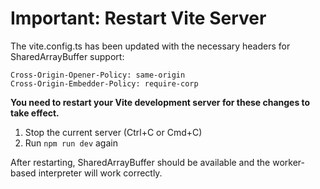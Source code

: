 # Important: Restart Vite Server

The vite.config.ts has been updated with the necessary headers for SharedArrayBuffer support:

```
Cross-Origin-Opener-Policy: same-origin
Cross-Origin-Embedder-Policy: require-corp
```

**You need to restart your Vite development server for these changes to take effect.**

1. Stop the current server (Ctrl+C or Cmd+C)
2. Run `npm run dev` again

After restarting, SharedArrayBuffer should be available and the worker-based interpreter will work correctly.